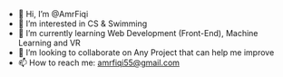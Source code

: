 - 👋 Hi, I’m @AmrFiqi
- 👀 I’m interested in CS & Swimming
- 🌱 I’m currently learning Web Development (Front-End), Machine Learning and VR
- 💞️ I’m looking to collaborate on Any Project that can help me improve
- 📫 How to reach me: amrfiqi55@gmail.com

<!---
AmrFiqi/AmrFiqi is a ✨ special ✨ repository because its `README.md` (this file) appears on your GitHub profile.
You can click the Preview link to take a look at your changes.
--->
